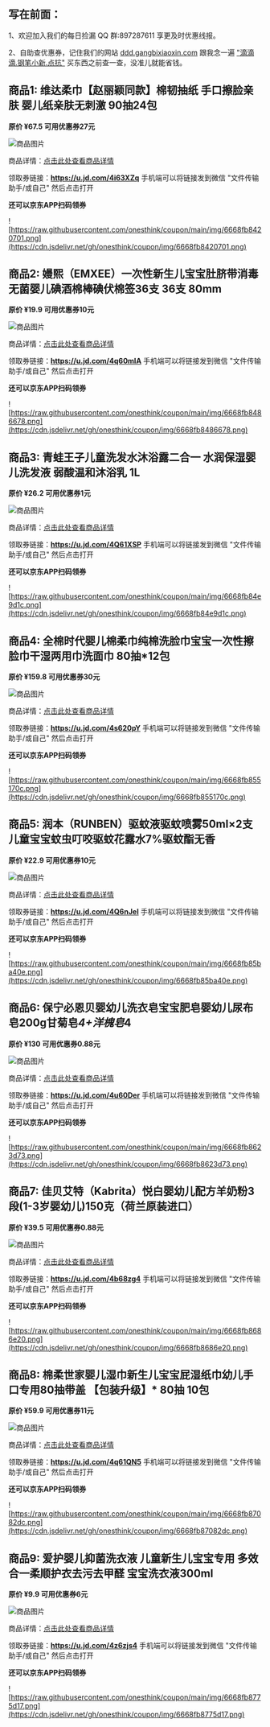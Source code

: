 ## 写在前面：

1、欢迎加入我们的每日捡漏 QQ 群:897287611 享更及时优惠线报。

2、自助查优惠券，记住我们的网站 [ddd.gangbixiaoxin.com](https://ddd.gangbixiaoxin.com) 跟我念一遍 ["滴滴滴.钢笔小新.点抗"](https://ddd.gangbixiaoxin.com) 买东西之前查一查，没准儿就能省钱。

## 商品1: 维达柔巾【赵丽颖同款】棉韧抽纸 手口擦脸亲肤 婴儿纸亲肤无刺激 90抽24包

**原价 ¥67.5 可用优惠券27元**

![商品图片](http://img14.360buyimg.com/n1/jfs/t1/199376/27/43048/149766/6660030cFa84fef2c/9ddbe894123cb975.jpg)

商品详情：[点击此处查看商品详情](https://union-click.jd.com/jdc?e=1003156031&amp;p=JF8BARsJK1olXwMLXF1bDUMQAV8IGlsUWQAEU1ZZDE0WBl9MRANLAjZbERscSkAJHTdNTwcKBlMdBgABFksWA24MHV0SVQIGUl9YFxJSXzI4QR0RLkYAVCo_czlndhhgSSBjBk1dElJROEonAG4IHFITWgALUW5cWEpHAj8JS1olXQYyFTBdCEkXCm0JEmsUbQYEVFddDEwXBm4MGVklXQ4FZInwsJ6dsrqAoo-L1dG784vUtJ-Ji184K1glXQcDVl5ZD0oVA184G2sWbVhsVQ1dX0kWC2lmRhJGWURKF14zDEoeAG0JHlklXwcDVlxtOHt_UCwBcghAGEFlKwweaiMRZzQMaQFSXH9sVlZdXxJxZh8AcltsCUNFJAwAOEsn)

领取券链接：**https://u.jd.com/4i63XZq** 手机端可以将链接发到微信 "文件传输助手/或自己" 然后点击打开

**还可以京东APP扫码领券**

![https://raw.githubusercontent.com/onesthink/coupon/main/img/6668fb8420701.png](https://cdn.jsdelivr.net/gh/onesthink/coupon/img/6668fb8420701.png)

## 商品2: 嫚熙（EMXEE）一次性新生儿宝宝肚脐带消毒无菌婴儿碘酒棉棒碘伏棉签36支 36支 80mm

**原价 ¥19.9 可用优惠券10元**

![商品图片](http://img14.360buyimg.com/n1/jfs/t1/191983/29/47390/75127/665fbde9F2bd88f58/eccf5309d6e24a8c.jpg)

商品详情：[点击此处查看商品详情](https://union-click.jd.com/jdc?e=1003156031&amp;p=JF8BARMJK1olXwMLUldYDUMVBl8OG18cXgUDUF1fCHtTXDdWRGtMGENDFlVDFhNSVzMXQA4KD1heSlhdDEIUAG4MGFkVQl9HCANtbxdoVRN7WTp3W054Tio7fStwVm91TVcZbQcyV19dD0IRBGkBHmsUDQdSVQ5cWEonA284WjUVVQ8GXFxtCXsXBW8BG18SXQMGVVtfOEsfBF_ftuPA17fX3OeJlsPAusjdkufBw44yZG5eOEsWAm0IH1wUXwYyZF5tC3tJbW5bHVkVWAEEOgMUW09SAGYBdV8UXQ8AXV9eOEkWAm0KK2slHQZbLTshYRdJVyZ-WVpqXllBNzxaQyNobWhIXVJ1PUdLIF80cw1VRyhQG2sVbQ)

领取券链接：**https://u.jd.com/4q60mlA** 手机端可以将链接发到微信 "文件传输助手/或自己" 然后点击打开

**还可以京东APP扫码领券**

![https://raw.githubusercontent.com/onesthink/coupon/main/img/6668fb8486678.png](https://cdn.jsdelivr.net/gh/onesthink/coupon/img/6668fb8486678.png)

## 商品3: 青蛙王子儿童洗发水沐浴露二合一 水润保湿婴儿洗发液 弱酸温和沐浴乳  1L

**原价 ¥26.2 可用优惠券1元**

![商品图片](http://img14.360buyimg.com/n1/jfs/t1/94320/24/43827/84418/6662c82cFecfb0c5e/07b58609d3d7d270.jpg)

商品详情：[点击此处查看商品详情](https://union-click.jd.com/jdc?e=1003156031&amp;p=JF8BARcJK1olXwMLUldZDUkRAV8IGloUXAIAUF1cCEMnRzBQRQQlBENHFRxWFlVPRjtUBABAQlRcCEBdCUoWAmsKH1gUXQ4dDRsBVXt_YQ5PXzoSNmZ9JlsiahVncx0LfVJDUQoyVW5eCUsQCmkPHVIQbQdSVQ5cWEpHAl8IG2tXM0ZEEhVeCUseM244G10VVAYGU15YD08eAF8IE1wliqu6gdTs3cOu1_GAzOKyiI--gMDVOHsnAF8IGloXXQIFVVxdOHsXM2w4RTUUDgAAVFtaCyVKSjwMXllCXmgGVV5bDkwUB18KGloXXzYyZB0BakxxcCsIZwBSFVJwDhlbb0JEWilzWjUXA0d3Fzo0Qw1oaxVfWyV0I3AyVG4)

领取券链接：**https://u.jd.com/4Q61XSP** 手机端可以将链接发到微信 "文件传输助手/或自己" 然后点击打开

**还可以京东APP扫码领券**

![https://raw.githubusercontent.com/onesthink/coupon/main/img/6668fb84e9d1c.png](https://cdn.jsdelivr.net/gh/onesthink/coupon/img/6668fb84e9d1c.png)

## 商品4: 全棉时代婴儿棉柔巾纯棉洗脸巾宝宝一次性擦脸巾干湿两用巾洗面巾 80抽*12包

**原价 ¥159.8 可用优惠券30元**

![商品图片](http://img14.360buyimg.com/n1/jfs/t1/240238/28/9336/104437/6649c748F6ec641ec/23067d6aeb795beb.jpg)

商品详情：[点击此处查看商品详情](https://union-click.jd.com/jdc?e=1003156031&amp;p=JF8BARgJK1olXwMLXF9VDU4TAl8IGlodWwIHXVtfC04eBV9MRANLAjZbERscSkAJHTdNTwcKBlMdBgABFksWAmcOH14cWAQBUVdbFxJSXzI4WRwWVENLAiA_Sw9tZG51SR9FDQBJElJROEonAG4IHFITWgALUW5cWEpHAj8JS1olXQYyFTBeCEkWBl8JK1sTXQ8CUFldDUMWBmY4G1MSbdGv7IvXuZ6furuWk4ys-tOL6IrDgHsnM2w4G1oUXwYGU19fCHsnA18LKwV7XFUEVl5YD0N5XiZbHx4RDl5sUF9dD0wXBmo4GVoUXwQyZG48dkhMdjYMbQRIFE55MgI7QCJ8eWpVWCB7X3JhJB8kTitCBAlvHBAVD0FfZF5t)

领取券链接：**https://u.jd.com/4s620pY** 手机端可以将链接发到微信 "文件传输助手/或自己" 然后点击打开

**还可以京东APP扫码领券**

![https://raw.githubusercontent.com/onesthink/coupon/main/img/6668fb855170c.png](https://cdn.jsdelivr.net/gh/onesthink/coupon/img/6668fb855170c.png)

## 商品5: 润本（RUNBEN）驱蚊液驱蚊喷雾50ml×2支儿童宝宝蚊虫叮咬驱蚊花露水7%驱蚊酯无香

**原价 ¥22.9 可用优惠券10元**

![商品图片](http://img14.360buyimg.com/n1/jfs/t1/168523/16/40672/160476/6667ddd8F39cc6382/443c0327b8d78a2f.jpg)

商品详情：[点击此处查看商品详情](https://union-click.jd.com/jdc?e=1003156031&amp;p=JF8BAScJK1olXwMLXFpZDkgVCl8IGloUXQcCV11YDksnRzBQRQQlBENHFRxWFlVPRjtUBABAQlRcCEBdCUoWA24IGFgQWwYdDRsBVXt8YhBMExJ-W2N6VyMIbxNVZ2l0GEV1UQoyVW5eCUsQCmkPHVIQbQdSVQ5cWEpHAl8IG2tXM9GFw4nwlZO3mbmGvoKQ1NGr9oj1hJKsgV8JK1sTXQ8CUFldDEsSAWY4G1MSbdGv7IvXuZ6furuWk4ys-tOL6IrDgHsnM2w4G1oUXwYGU19fCHsnA18LKwV7XFUEVwpeX0h5XiZbHx4TWU5sUF9bDUoRBGY4GVoUXwQyZG46DUgQYhxJGDhVGVRkCQQ1AS9Pa2oMYyB7X3F0AikZQQJJXjRdTiFGOX0HZF5t)

领取券链接：**https://u.jd.com/4Q6nJeI** 手机端可以将链接发到微信 "文件传输助手/或自己" 然后点击打开

**还可以京东APP扫码领券**

![https://raw.githubusercontent.com/onesthink/coupon/main/img/6668fb85ba40e.png](https://cdn.jsdelivr.net/gh/onesthink/coupon/img/6668fb85ba40e.png)

## 商品6: 保宁必恩贝婴幼儿洗衣皂宝宝肥皂婴幼儿尿布皂200g甘菊皂*4+洋槐皂*4

**原价 ¥130 可用优惠券0.88元**

![商品图片](http://img14.360buyimg.com/n1/jfs/t1/228831/36/19544/162815/6662b017F3a0ad55d/09bf4b5406d6560d.jpg)

商品详情：[点击此处查看商品详情](https://union-click.jd.com/jdc?e=1003156031&amp;p=JF8BARgJK1olXwMLXFxcD00eC18IGloUXgQLVFpaCE4nRzBQRQQlBENHFRxWFlVPRjtUBABAQlRcCEBdCUoWAG0BG18SXQMdDRsBVXtMAWZzHCFhBmMDECUleksQaxJsTC9DUQoyVW5eCUsQCmkPHVIQbQdSVQ5cWEpHAl8IG2tXM1pACIfrk5K2l18JK1sTXQ8CUFldDEgfAm04G1MSbdGv7IvXuZ6furuWk4ys-tOL6IrDgHsnM2w4G1oUXwYGU19fCHsnA18LKwV7XFULUwpaDxh5XiZbHx4cDVxsUF9dDk0TAG04GVoUXwQyZG44chsUWhx6UBpdHgZRNRgPSylqajhrRDJ7XwZiU1wVcRlfUDtUQSZzFnBCZF5t)

领取券链接：**https://u.jd.com/4u60Der** 手机端可以将链接发到微信 "文件传输助手/或自己" 然后点击打开

**还可以京东APP扫码领券**

![https://raw.githubusercontent.com/onesthink/coupon/main/img/6668fb8623d73.png](https://cdn.jsdelivr.net/gh/onesthink/coupon/img/6668fb8623d73.png)

## 商品7: 佳贝艾特（Kabrita）悦白婴幼儿配方羊奶粉3段(1-3岁婴幼儿)150克（荷兰原装进口）

**原价 ¥39.5 可用优惠券0.88元**

![商品图片](http://img14.360buyimg.com/n1/jfs/t1/238733/22/10545/113494/666813f5Fe3e22dbc/3042b4143fa59093.jpg)

商品详情：[点击此处查看商品详情](https://union-click.jd.com/jdc?e=1003156031&amp;p=JF8BAREJK1olXwQAVVlYCkMQAV8IGFkVXAcCZBoCUBVIMzZNXhpXVhgcDBsJVFRMVnBaRQcLXQUAVF9cCFRORjNVK11IP3QFPDg8axNDdDoWRR5nPA8GVBhRBHsWM2wJG1wcWwEEXVttCRsWU25YGgsUbQYCZBwz3ceV2uqkwuOai76KZF9tCE0XCm8MHFsRWAQCUm5dAEwn1MKwztGkiI67gMDV3_Kw1ua0z8WdbTYyV25dCUoVA2sPGlkVbTYCZF1tViUWUGYPT18VCmhfHQ1ZTUNCXQEMGlsTVAYLUG5fCUoVAV84K1leOwRCNTgbdi9pAQ0BWyZGHUEGLwQ8UCUVUShpeC9-GVFiLyVfVyxCQG44G2s)

领取券链接：**https://u.jd.com/4b68zg4** 手机端可以将链接发到微信 "文件传输助手/或自己" 然后点击打开

**还可以京东APP扫码领券**

![https://raw.githubusercontent.com/onesthink/coupon/main/img/6668fb8686e20.png](https://cdn.jsdelivr.net/gh/onesthink/coupon/img/6668fb8686e20.png)

## 商品8: 棉柔世家婴儿湿巾新生儿宝宝屁湿纸巾幼儿手口专用80抽带盖 【包装升级】* 80抽 10包

**原价 ¥59.9 可用优惠券11元**

![商品图片](http://img14.360buyimg.com/n1/jfs/t1/114999/13/39658/134525/6662c3d1F3cc92b8a/006920930d550fe2.jpg)

商品详情：[点击此处查看商品详情](https://union-click.jd.com/jdc?e=1003156031&amp;p=JF8BARsJK1olXwMLXVlZAEoSCl8IGlocXw8EVFtfCkkQC19MRANLAjZbERscSkAJHTdNTwcKBlMdBgABFksWAmYKEl0VWAQAVllVFxJSXzI4Rl8QD1RZSgg9Uy11WAdAfw9NOk57AlJROEonAG4IHFITWgALUW5cWEpHAj8JS1olXQYyFTBdC00XAGcAGGsUbQYEVFddDEwXB2cMGFIlXQ4FZInwsJ6dsrqAoo-L1dG784vUtJ-Ji184K1glXQcDVl5ZD0oVA184G2sWbVhsVQ1aDUIXA2tmRhJGWUNXAAQzDEoUCm0OHFslXwcDVlxtOHtOYzF8YjxFIUYBXSc-UDBsShJYRjxjGwJsVhsVfw1RdG5wczprNnhDDi4VOEsn)

领取券链接：**https://u.jd.com/4q61QN5** 手机端可以将链接发到微信 "文件传输助手/或自己" 然后点击打开

**还可以京东APP扫码领券**

![https://raw.githubusercontent.com/onesthink/coupon/main/img/6668fb87082dc.png](https://cdn.jsdelivr.net/gh/onesthink/coupon/img/6668fb87082dc.png)

## 商品9: 爱护婴儿抑菌洗衣液 儿童新生儿宝宝专用 多效合一柔顺护衣去污去甲醛 宝宝洗衣液300ml

**原价 ¥9.9 可用优惠券6元**

![商品图片](http://img14.360buyimg.com/n1/jfs/t1/234316/25/19780/73179/6667f21fFbd5bc092/efb85c12ea874199.jpg)

商品详情：[点击此处查看商品详情](https://union-click.jd.com/jdc?e=1003156031&amp;p=JF8BARkJK1olXwMLXF5UDU0eB18IGloRVAQGVFhfAUgVB19MRANLAjZbERscSkAJHTdNTwcKBlMdBgABFksWAmsBGV8VWwQLV1xZFxJSXzI4T1NQCmdEUyQ4AUxqSw1DRhtwP1IHNFJROEonAG4IHFITWgALUW5cWEpHAj8JS1olXQYyFTBaCEwSAGw4GmsVWwYLVFpaCEwWC2gLK1sdWjbV-eaIgvrCi9bchdPC5KHX3eKJlsMnM18LK1sUXAQCUFlcCksnM284GGtLMwdRXF5eCRkQbTJBSF9QCV5VOlpcDkgfA20AK1kUXAQAZG5taTUUWBpRHy1KAE9KCAEBVC1-aBV_ZQgWMwR2Ny4ccQ13VmhufCB-KlZ4CW5dOA)

领取券链接：**https://u.jd.com/4z6zjs4** 手机端可以将链接发到微信 "文件传输助手/或自己" 然后点击打开

**还可以京东APP扫码领券**

![https://raw.githubusercontent.com/onesthink/coupon/main/img/6668fb8775d17.png](https://cdn.jsdelivr.net/gh/onesthink/coupon/img/6668fb8775d17.png)

